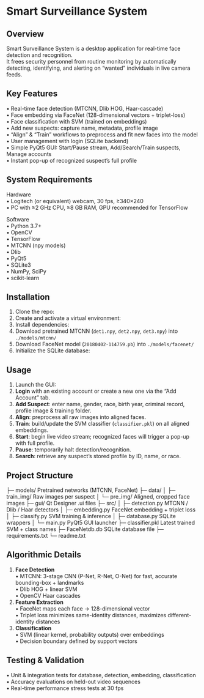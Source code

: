 Smart Surveillance System
=========================

Overview
--------
Smart Surveillance System is a desktop application for real-time face detection and recognition.  
It frees security personnel from routine monitoring by automatically detecting, identifying, and alerting on “wanted” individuals in live camera feeds.

Key Features
------------
• Real-time face detection (MTCNN, Dlib HOG, Haar-cascade)  
• Face embedding via FaceNet (128-dimensional vectors + triplet-loss)  
• Face classification with SVM (trained on embeddings)  
• Add new suspects: capture name, metadata, profile image  
• “Align” & “Train” workflows to preprocess and fit new faces into the model  
• User management with login (SQLite backend)  
• Simple PyQt5 GUI: Start/Pause stream, Add/Search/Train suspects, Manage accounts  
• Instant pop-up of recognized suspect’s full profile  

System Requirements
-------------------
Hardware  
 • Logitech (or equivalent) webcam, 30 fps, ≥340×240  
 • PC with ≥2 GHz CPU, ≥8 GB RAM, GPU recommended for TensorFlow  

Software  
 • Python 3.7+  
 • OpenCV  
 • TensorFlow  
 • MTCNN (npy models)  
 • Dlib  
 • PyQt5  
 • SQLite3  
 • NumPy, SciPy  
 • scikit-learn  

Installation
------------
1. Clone the repo:
2. Create and activate a virtual environment:
3. Install dependencies:
4. Download pretrained MTCNN (`det1.npy`, `det2.npy`, `det3.npy`) into `./models/mtcnn/`  
5. Download FaceNet model (`20180402-114759.pb`) into `./models/facenet/`  
6. Initialize the SQLite database:

Usage
-----
1. Launch the GUI:
2. **Login** with an existing account or create a new one via the “Add Account” tab.  
3. **Add Suspect**: enter name, gender, race, birth year, criminal record, profile image & training folder.  
4. **Align**: preprocess all raw images into aligned faces.  
5. **Train**: build/update the SVM classifier (`classifier.pkl`) on all aligned embeddings.  
6. **Start**: begin live video stream; recognized faces will trigger a pop-up with full profile.  
7. **Pause**: temporarily halt detection/recognition.  
8. **Search**: retrieve any suspect’s stored profile by ID, name, or race.

Project Structure
-----------------
├─ models/ Pretrained networks (MTCNN, FaceNet)
├─ data/
│ ├─ train_img/ Raw images per suspect
│ └─ pre_img/ Aligned, cropped face images
├─ gui/ Qt Designer .ui files
├─ src/
│ ├─ detection.py MTCNN / Dlib / Haar detectors
│ ├─ embedding.py FaceNet embedding + triplet loss
│ ├─ classify.py SVM training & inference
│ ├─ database.py SQLite wrappers
│ └─ main.py PyQt5 GUI launcher
├─ classifier.pkl Latest trained SVM + class names
├─ FaceNetdb.db SQLite database file
├─ requirements.txt
└─ readme.txt



Algorithmic Details
-------------------
1. **Face Detection**  
   • MTCNN: 3-stage CNN (P-Net, R-Net, O-Net) for fast, accurate bounding-box + landmarks  
   • Dlib HOG + linear SVM  
   • OpenCV Haar cascades  
2. **Feature Extraction**  
   • FaceNet maps each face → 128-dimensional vector  
   • Triplet loss minimizes same-identity distances, maximizes different-identity distances  
3. **Classification**  
   • SVM (linear kernel, probability outputs) over embeddings  
   • Decision boundary defined by support vectors  

Testing & Validation
--------------------
• Unit & integration tests for database, detection, embedding, classification  
• Accuracy evaluations on held-out video sequences  
• Real-time performance stress tests at 30 fps  
  
